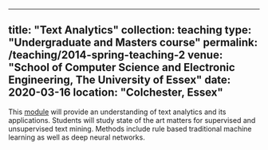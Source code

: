 
---
title: "Text Analytics"
collection: teaching
type: "Undergraduate and Masters course"
permalink: /teaching/2014-spring-teaching-2
venue: "School of Computer Science and Electronic Engineering, The University of Essex"
date: 2020-03-16
location: "Colchester, Essex"
---

This [module](https://www1.essex.ac.uk/modules/Default.aspx?coursecode=CE807) will provide an understanding of text analytics and its applications. Students will study state of the art matters for supervised and unsupervised text mining. Methods include rule based traditional machine learning as well as deep neural networks.
